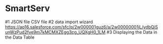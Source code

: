 # SmartServ
#1
JSON file
CSV  file
#2
data import wizard
https://ap16.salesforce.com/sfc/p/2w000001guz6/a/2w00000001jL/ydbQiSunWzPud2fve9m7kMCMXZEgg3cg_UQXgH0_1LM
#3
Displaying the Data in the Data Table
